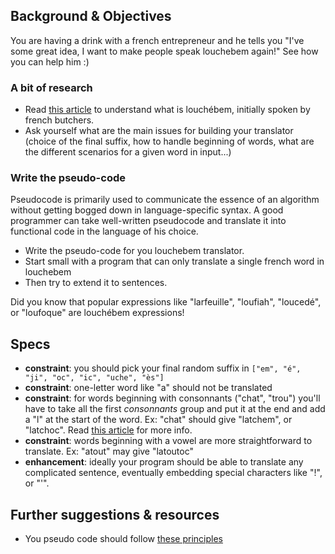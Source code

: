 ## Background & Objectives

You are having a drink with a french entrepreneur and he tells you "I've some great idea, I want to make people speak louchebem again!" See how you can help him :)

### A bit of research

* Read [this article](https://en.wikipedia.org/wiki/Louch%C3%A9bem) to understand what is louchébem, initially spoken by french butchers.
* Ask yourself what are the main issues for building your translator (choice of the final suffix, how to handle beginning of words, what are the different scenarios for a given word in input...)

### Write the pseudo-code

Pseudocode is primarily used to communicate the essence of an algorithm without getting bogged down in language-specific syntax. A good programmer can take well-written pseudocode and translate it into functional code in the language of his choice.

* Write the pseudo-code for you louchebem translator.
* Start small with a program that can only translate a single french word in louchebem
* Then try to extend it to sentences.

Did you know that popular expressions like "larfeuille", "loufiah", "loucedé", or "loufoque" are louchébem expressions!

## Specs

- **constraint**: you should pick your final random suffix in `["em", "é", "ji", "oc", "ic", "uche", "ès"]`
- **constraint**: one-letter word like "a" should not be translated
- **constraint**: for words beginning with consonnants ("chat", "trou") you'll have to take all the first *consonnants* group and put it at the end and add a "l" at the start of the word. Ex: "chat" should give "latchem", or "latchoc". Read [this article](http://en.wikipedia.org/wiki/Louch%C3%A9bem) for more info.
- **constraint**: words beginning with a vowel are more straightforward to translate. Ex: "atout" may give "latoutoc"
- **enhancement**: ideally your program should be able to translate any complicated sentence, eventually embedding special characters like "!", or "'".

## Further suggestions & resources

- You pseudo code should follow [these principles](http://www.cs.cornell.edu/courses/cs211/2000fa/materials/using_pseudo_code.htm)
